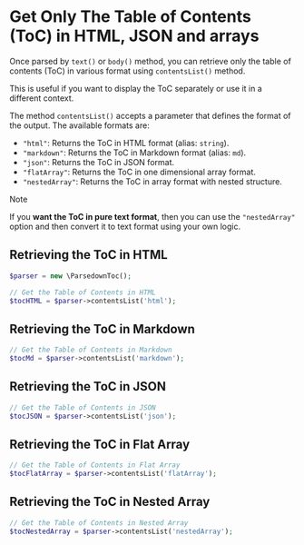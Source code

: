 # Get Only The Table of Contents (ToC) in HTML, JSON and arrays

Once parsed by `text()` or `body()` method, you can retrieve only the table of contents (ToC) in various format using `contentsList()` method.

This is useful if you want to display the ToC separately or use it in a different context.

The method `contentsList()` accepts a parameter that defines the format of the output. The available formats are:

- `"html"`: Returns the ToC in HTML format (alias: `string`).
- `"markdown"`: Returns the ToC in Markdown format (alias: `md`).
- `"json"`: Returns the ToC in JSON format.
- `"flatArray"`: Returns the ToC in one dimensional array format.
- `"nestedArray"`: Returns the ToC in array format with nested structure.

> [!NOTE]
>
> If you **want the ToC in pure text format**, then you can use the `"nestedArray"` option and then convert it to text format using your own logic.

## Retrieving the ToC in HTML

```php
$parser = new \ParsedownToc();

// Get the Table of Contents in HTML
$tocHTML = $parser->contentsList('html');
```

## Retrieving the ToC in Markdown

```php
// Get the Table of Contents in Markdown
$tocMd = $parser->contentsList('markdown');
```

## Retrieving the ToC in JSON

```php
// Get the Table of Contents in JSON
$tocJSON = $parser->contentsList('json');
```

## Retrieving the ToC in Flat Array

```php
// Get the Table of Contents in Flat Array
$tocFlatArray = $parser->contentsList('flatArray');
```

## Retrieving the ToC in Nested Array

```php
// Get the Table of Contents in Nested Array
$tocNestedArray = $parser->contentsList('nestedArray');
```
